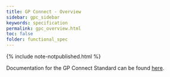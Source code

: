```yaml
---
title: GP Connect - Overview
sidebar: gpc_sidebar
keywords: specification
permalink: gpc_overview.html
toc: false
folder: functional_spec
---
```


{% include note-notpublished.html %}

Documentation for the GP Connect Standard can be found <a href="https://nhsconnect.github.io/gpconnect/" target="_blank">here</a>.
